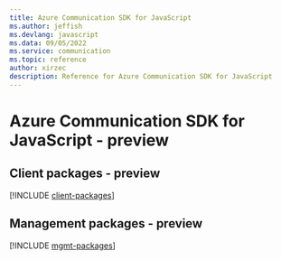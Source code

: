 ```yaml
---
title: Azure Communication SDK for JavaScript
ms.author: jeffish
ms.devlang: javascript
ms.data: 09/05/2022
ms.service: communication
ms.topic: reference
author: xirzec
description: Reference for Azure Communication SDK for JavaScript
---
```

# Azure Communication SDK for JavaScript - preview

## Client packages - preview
[!INCLUDE [client-packages](communication-client-index.md)]
## Management packages - preview
[!INCLUDE [mgmt-packages](communication-mgmt-index.md)]